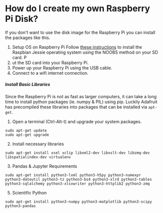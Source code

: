 # How do I create my own Raspberry Pi Disk?
If you don't want to use the disk image for the Raspberry Pi you can 
install the packages like this.

1. Setup OS on Raspberry Pi
Follow [these instructions](https://www.raspberrypi.org/learning/software-guide/quickstart/)
to install the Raspbian Jessie operating system using the NOOBS method 
on your SD card.
P
2. ut the SD card into your Raspberry Pi.
3. Power up your Raspberry Pi using the USB cable.
4. Connect to a wifi internet connection. 

##### Install Basic Libraries
Since the Raspberry Pi is not as fast as larger computers, it can take a long time to install python packages (ie. numpy & PIL) using pip. Luckily Adafruit has precompiled these libraries into packages that can be installed via `apt-get`.

1. Open a terminal (Ctrl-Alt-t) and upgrade your system packages.
```
sudo apt-get update
sudo apt-get upgrade
```

2. Install necessary libraries 
```
sudo apt-get install xsel xclip libxml2-dev libxslt-dev libzmq-dev libspatialindex-dev virtualenv
```
3. Pandas & Jupyter Requirements

```
sudo apt-get install python3-lxml python3-h5py python3-numexpr python3-dateutil python3-tz python3-bs4 python3-xlrd python3-tables python3-sqlalchemy python3-xlsxwriter python3-httplib2 python3-zmq 
```
5. Scientific Python
```
sudo apt-get install python3-numpy python3-matplotlib python3-scipy python3-pandas 
```